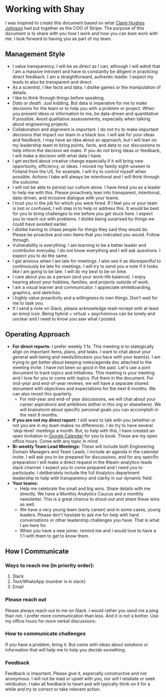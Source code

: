# Working with Shay 

I was inspired to create this document based on what [Claire Hughes Johnson](https://assets.ctfassets.net/fzn2n1nzq965/6bKUeQ36CwyDoAUKC965tv/599e5b5a42bb970abbdba03c9ae87578/SCAPE_Working-With.pdf) had put together as the COO of Stripe. The purpose of this document is to share with you how I work and how you can best work with me. I look forward to having you as part of my team.

## Management Style

* I value transparency. I will be as direct as I can, although I will admit that I am a massive introvert and have to constantly be diligent in practicing direct feedback. I am a straightforward, authentic leader. I expect my leads to also be transparent and direct.
* As a scientist, I like facts and data. I dislike games or the manipulation of details.
* I like to think through things before speaking. 
* <i>Data or death.</i> Just kidding. But data is imperative for me to make decisions for the team or to help you with a problem or project. When you present ideas or information to me, be data-driven and quantitative if possible. Avoid qualitative assessements, especially when talking about engineering projects.
* Collaboration and alignment is important. I do not try to make important decisions that impact our team in a black box. I will ask for your ideas and feedback. I may have an idea about an approach, but I will lean on my leadership team to bring points, facts, and data to our discussions to help inform the decision we make. If you do not bring ideas or feedback, I will make a decision with what data I have.
* I get excited about creative change especially if it will bring new opportunity, efficiency, or ideas. I moved my family sight-unseen to Finland from the US, for example. I will try to control myself when possible. Actions I take will always be intentional and I will think through the outcome.
* I will not be able to persist our culture alone. I have hired you as a leader to help me with this. Please proactively lean into transparent, intentional, data-driven, and inclusive dialogue with your teams.
* I trust you in the job for which you were hired. If I feel you or your team is lost or confused, I will step in to help or address this. It would be best for you to bring challenges to me before you get stuck here. I expect you to reach out with problems. I dislike being surprised by things we could have avoided earlier.
* I dislike having to chase people for things they said they would do. Please be proactive and own items that you indicated you would. Follow through.
* Vulnerability is everything. I am learning to be a better leader and contributor everyday. I do not know everything and I will ask questions. I expect you to do the same.
* I get anxious when I am late for meetings. I also see it as disrespectful to continuously be late for meetings. I will try to send you a note if it looks like I am going to be late. I will do my best to be on time.
* I care about you as a person (and your work-life balance). I enjoy hearing about your hobbies, families, and projects outside of work.
* I am a visual learner and communicator. I appreciate whiteboarding, graphics, and sketches.
* I highly value proactivity and a willingness to own things. Don't wait for me to task you.
* If I send a note on Slack, please acknowledge read-reciept with at least an emoji icon. Being hybrid + virtual + asychonrous can be lonely and unclear and I need to know you saw what I posted.

## Operating Approach

* <b>For direct reports:</b> I prefer weekly 1:1s. This meeting is to stategically align on important items, plans, and tasks. I want to chat about your general well-being and needs/blockers you have with your team(s). I am trying to get better about keeping notes/agenda doc attached to the meeting invite. I have not been so good in the past. Let's use a joint document to track topics and initiatives. This meeting is your meeting and I love for you to come with topics. Put them in the document. For mid-year and end-of-year reviews, we will have a separate shared document with objectives and expectations for the next 6 months. We can also revisit this quarterly.
   - For mid-year and end-of year discussions, we will chat about your career aspirations and ambitions (either in this org or elsewhere). We will brainstorm about specific personal goals you can accomplish in the next 6 months. 
* <b>If you are not my direct report:</b> I still want to talk with you (whether or not you are in my team makes no difference). I do try to have several 'skip-level' meetings a month. But, to help with this, I have created an open invitation in [Google Calendar](https://calendar.app.google/sc7MGydo7mU1QStz8) for you to book. These are my open office hours. Come with any topic in mind. 
* <b>Bi-weekly Team Lead Meetings:</b> These will include both Engineering Domain Managers and Team Leads. I include an agenda in the calendar invite. I will ask you to be prepared for discussions, and for any specific preparation I will make a direct request in the #team-analytics-leads slack channel. I expect you to come prepared and I need you to participate. I deliberately include the full Analytics department leadership to help with transparency and clarity in our dynamic field.
* <b>Your teams:</b>
   - Help me celebrate the small and big wins. Share details with me directly. We have a Monthly Analytics Caucus and a monthly newsletter. This is a great chance to shout-out and share these wins as well.
   - We have a very young team (early career) and in some cases, young leaders. Please don't hesitate to ask me for help with hard conversations or other leadership challenges you have. That is what I am here for.
   - When you have a new joiner, remind me and I would love to have a 1:1 with them to get to know them. 
   
## How I Communicate

### Ways to reach me (in priority order):

1. Slack
2. Text/WhatsApp (number is in slack)
3. Email

### Please reach out

Please always reach out to me on Slack. I would rather you send me a ping than not. I prefer more communication than less. And it is not a bother. Use my office hours for more verbal discussions.

### How to communicate challenges

If you have a problem, bring it. But come with ideas about solutions or information that will help me to help you decide something.

### Feedback

Feedback is important. Please give it, especially constructive and not anonymous. I will not be mad or upset with you, nor will I retaliate or seek retribution. I take all feedback to heart and will typically think on it for a while and try to correct or take relevant action.


